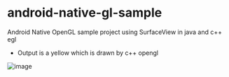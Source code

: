 # android-native-gl-sample
Android Native OpenGL sample project using SurfaceView in java and c++ egl

- Output is a yellow which is drawn by c++ opengl

![image](https://user-images.githubusercontent.com/12154380/110516570-c1cfd000-812f-11eb-90ac-9b9af6222528.png)
